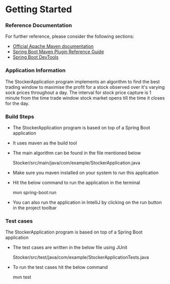 # Getting Started

### Reference Documentation
For further reference, please consider the following sections:

* [Official Apache Maven documentation](https://maven.apache.org/guides/index.html)
* [Spring Boot Maven Plugin Reference Guide](https://docs.spring.io/spring-boot/docs/2.2.1.RELEASE/maven-plugin/)
* [Spring Boot DevTools](https://docs.spring.io/spring-boot/docs/2.2.1.RELEASE/reference/htmlsingle/#using-boot-devtools)

### Application Information
The StockerApplication program implements an algorithm to find the best trading window to maximise the profit for
a stock observed over it's varying sock prices throughout a day. The interval for stock price
capture is 1 minute from the time trade window stock market opens till the time it closes for the day.

### Build Steps

 * The StockerApplication program is based on top of a Spring Boot application
 * It uses maven as the build tool
 * The main algorithm can be found in the file mentioned below
 
    Stocker/src/main/java/com/example/StockerApplication.java
 
 * Make sure you maven installed on your system to run this application
 * Hit the below command to run the application in the terminal
    
    mvn spring-boot:run
    
 * You can also run the application in IntelliJ by clicking on the run button in the project toolbar

### Test cases

The StockerApplication program is based on top of a Spring Boot application
 * The test cases are written in the below file using JUnit
 
    Stocker/src/test/java/com/example/StockerApplicationTests.java
 
 * To run the test cases hit the below command
    
    mvn test
